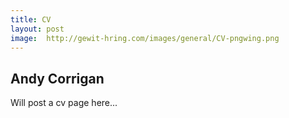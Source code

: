 ```yaml
---
title: CV
layout: post
image:  http://gewit-hring.com/images/general/CV-pngwing.png
---
```

## Andy Corrigan 
Will post a cv page here...

